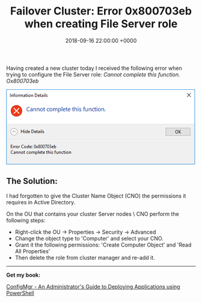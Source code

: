 ﻿---
layout: post
title:  "Failover Cluster: Error 0x800703eb when creating File Server role"
date:   2018-09-16 22:00:00 +0000
categories: FailoverCluster
tags: [failovercluster, cluster, 0x800703eb]
---
Having created a new cluster today I received the following error when trying to configure the File Server role:
*Cannot complete this function. Ox800703eb*

![](/assets/images/ErrorCreatingFileServerRole.png)

## The Solution:
I had forgotten to give the Cluster Name Object (CNO) the permissions it requires in Active Directory.

On the OU that contains your cluster Server nodes \ CNO perform the following steps:
- Right-click the OU -> Properties -> Security -> Advanced
- Change the object type to 'Computer' and select your CNO. 
- Grant it the following permissions: 'Create Computer Object' and 'Read All Properties'
- Then delete the role from cluster manager and re-add it.

---

**Get my book:**

[ConfigMgr - An Administrator's Guide to Deploying Applications using PowerShell](https://leanpub.com/configmgr-DeployUsingPS)